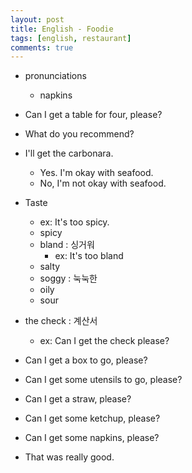```yaml
---
layout: post
title: English - Foodie
tags: [english, restaurant]
comments: true
---
```


- pronunciations
    - napkins

- Can I get a table for four, please?
- What do you recommend?
- I'll get the carbonara.
    - Yes. I'm okay with seafood.
    - No, I'm not okay with seafood.
- Taste
    - ex: It's too spicy.
    - spicy
    - bland : 싱거워
        - ex: It's too bland
    - salty
    - soggy : 눅눅한
    - oily
    - sour

- the check : 계산서
    - ex: Can I get the check please?
- Can I get a box to go, please?
- Can I get some utensils to go, please?
- Can I get a straw, please?
- Can I get some ketchup, please?
- Can I get some napkins, please?

- That was really good.